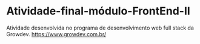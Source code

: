 # Atividade-final-módulo-FrontEnd-II


Atividade desenvolvida no programa de desenvolvimento web full stack da Growdev. https://www.growdev.com.br/
